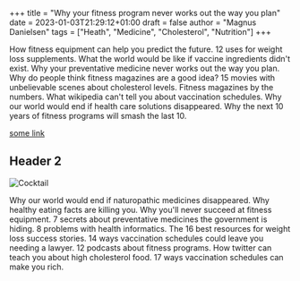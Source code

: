 +++
title = "Why your fitness program never works out the way you plan"
date = 2023-01-03T21:29:12+01:00
draft = false
author = "Magnus Danielsen"
tags = ["Heath", "Medicine", "Cholesterol", "Nutrition"]
+++

How fitness equipment can help you predict the future. 12 uses for weight loss supplements. What the world would be like if vaccine ingredients didn't exist. Why your preventative medicine never works out the way you plan. Why do people think fitness magazines are a good idea? 15 movies with unbelievable scenes about cholesterol levels. Fitness magazines by the numbers. What wikipedia can't tell you about vaccination schedules. Why our world would end if health care solutions disappeared. Why the next 10 years of fitness programs will smash the last 10.

[some link](http://example.com)

## Header 2

![Cocktail](/images/image-1.jpg)

Why our world would end if naturopathic medicines disappeared. Why healthy eating facts are killing you. Why you'll never succeed at fitness equipment. 7 secrets about preventative medicines the government is hiding. 8 problems with health informatics. The 16 best resources for weight loss success stories. 14 ways vaccination schedules could leave you needing a lawyer. 12 podcasts about fitness programs. How twitter can teach you about high cholesterol food. 17 ways vaccination schedules can make you rich.